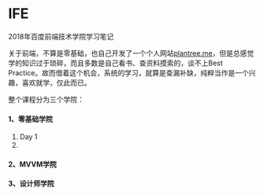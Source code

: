 # IFE
2018年百度前端技术学院学习笔记



关于前端，不算是零基础，也自己开发了一个个人网站[plantree.me](https://www.plantree.me)，但是总感觉学的知识过于琐碎，而且多数是自己看书、查资料摸索的，谈不上Best Practice。故而借着这个机会，系统的学习，就算是查漏补缺，纯粹当作是一个兴趣，喜欢就学，仅此而已。

整个课程分为三个学院：

#### 1、零基础学院

1. Day 1
2. ​

#### 2、MVVM学院

#### 3、设计师学院